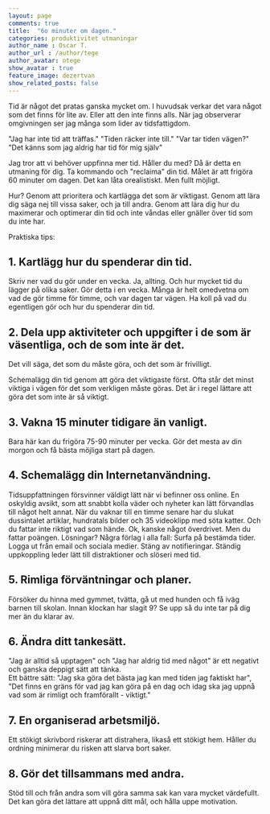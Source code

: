 ```yaml
---
layout: page
comments: true
title:  "6o minuter om dagen."
categories: produktivitet utmaningar
author_name : Oscar T.
author_url : /author/tege
author_avatar: otege
show_avatar : true
feature_image: dezertvan
show_related_posts: false
---
```



Tid är något det pratas ganska mycket om. I huvudsak verkar det vara något som det finns för lite av. 
Eller att den inte finns alls. När jag observerar omgivningen ser jag många som lider av tidsfattigdom.


"Jag har inte tid att träffas."
"Tiden räcker inte till."
"Var tar tiden vägen?"
"Det känns som jag aldrig har tid för mig själv"

Jag tror att vi behöver uppfinna mer tid. Håller du med? Då är detta en utmaning för dig.
Ta kommando och "reclaima" din tid.
Målet är att frigöra 60 minuter om dagen. 
Det kan låta orealistiskt.
Men fullt möjligt. 


Hur? Genom att prioritera och kartlägga det som är viktigast. Genom att lära dig säga nej till vissa saker, och ja till andra.
Genom att lära dig hur du maximerar och optimerar din tid och inte våndas eller gnäller över tid som du inte har.

Praktiska tips:

## 1. Kartlägg hur du spenderar din tid.

Skriv ner vad du gör under en vecka. Ja, allting. Och hur mycket tid du lägger på olika saker. Gör detta i en vecka. 
Många är helt omedvetna om vad de gör timme för timme, och var dagen tar vägen.
Ha koll på vad du egentligen gör och hur du spenderar din tid.



## 2. Dela upp aktiviteter och uppgifter i de som är väsentliga, och de som inte är det.

Det vill säga, det som du måste göra, och det som är frivilligt.

Schemalägg din tid genom att göra det viktigaste först. 
Ofta står det minst viktiga i vägen för det som verkligen måste göras. 
Det är i regel lättare att göra det som inte är så viktigt.


## 3. Vakna 15 minuter tidigare än vanligt.

Bara här kan du frigöra 75-90 minuter per vecka. Gör det mesta av din morgon och få bästa möjliga start på dagen.

## 4. Schemalägg din Internetanvändning.

Tidsuppfattningen försvinner väldigt lätt när vi befinner oss online. En oskyldig avsikt, som att snabbt kolla väder
och nyheter kan lätt förvandlas till något helt annat.
När du vaknar till en timme senare har du slukat dussintalet artiklar, hundratals bilder och 35 videoklipp med söta katter. 
Och du fattar inte riktigt vad som hände. Ok, kanske något överdrivet. Men du fattar poängen. Lösningar? Några förlag i alla fall:
Surfa på bestämda tider.
Logga ut från email och sociala medier.
Stäng av notifieringar.
Ständig uppkoppling leder lätt till distraktioner och slöseri med tid.

## 5. Rimliga förväntningar och planer.

Försöker du hinna med gymmet, tvätta, gå ut med hunden och få iväg barnen till skolan. Innan klockan har slagit 9?
Se upp så du inte tar på dig mer än du klarar av.

## 6. Ändra ditt tankesätt.

"Jag är alltid så upptagen" och "Jag har aldrig tid med något" är ett negativt och ganska deppigt sätt att tänka.  
Ett bättre sätt: "Jag ska göra det bästa jag kan med tiden jag faktiskt har", "Det finns en gräns för vad jag kan göra på en dag och
idag ska jag uppnå vad som är rimligt och framförallt - viktigt."


## 7. En organiserad arbetsmiljö.

Ett stökigt skrivbord riskerar att distrahera, likaså ett stökigt hem. Håller du ordning minimerar
du risken att slarva bort saker.

## 8. Gör det tillsammans med andra.

Stöd till och från andra som vill göra samma sak kan vara mycket värdefullt. Det kan göra det lättare att uppnå ditt mål, 
och hålla uppe motivation.
